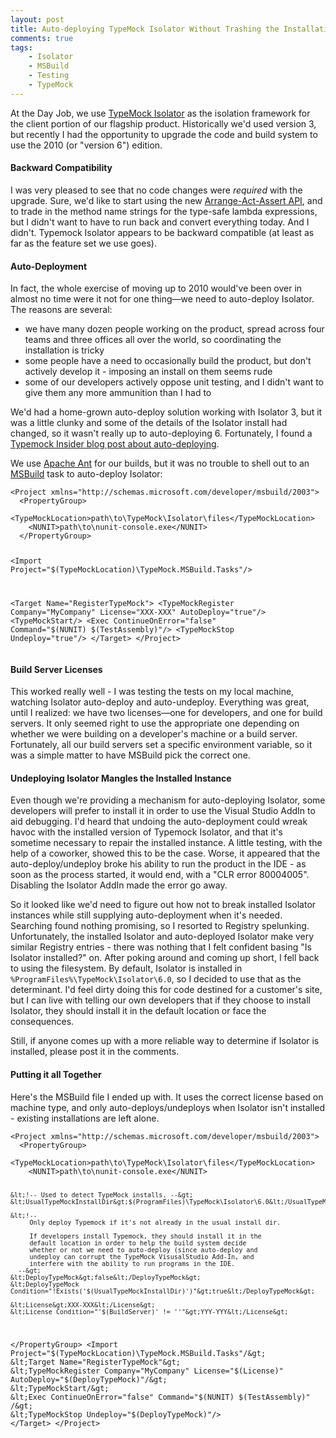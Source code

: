 ```yaml
---
layout: post
title: Auto-deploying TypeMock Isolator Without Trashing the Installation
comments: true
tags:
    - Isolator
    - MSBuild
    - Testing
    - TypeMock
---
```

<p>At the Day Job, we use <a href="http://site.typemock.com/typemock-isolator-product">TypeMock Isolator</a> as the isolation framework for the client portion of our flagship product. Historically we'd used version 3, but recently I had the opportunity to upgrade the code and build system to use the 2010 (or "version 6") edition.</p>

<h4>Backward Compatibility</h4>
<p>I was very pleased to see that no code changes were <i>required</i> with the upgrade. Sure, we'd like to start using the new <a href="http://www.typemock.com/Docs/UserGuide/">Arrange-Act-Assert API</a>, and to trade in the method name strings for the type-safe lambda expressions, but I didn't want to have to run back and convert everything today. And I didn't. Typemock Isolator appears to be backward compatible (at least as far as the feature set we use goes).</p>

<h4>Auto-Deployment</h4>
In fact, the whole exercise of moving up to  2010 would've been over in almost no time were it not for one thing&mdash;we need to auto-deploy Isolator. The reasons are several:
<ul>
<li>we have many dozen people working on the product, spread across four teams and three offices all over the world, so coordinating the installation is tricky</li>
<li>some people have a need to occasionally build the product, but don't actively develop it - imposing an install on them seems rude</li>
<li>some of our developers actively oppose unit testing, and I didn't want to give them any more ammunition than I had to</li>
</ul>
<p>We'd had a home-grown auto-deploy solution working with Isolator 3, but it was a little clunky and some of the details of the Isolator install had changed, so it wasn't really up to auto-deploying 6. Fortunately, I found a <a href="http://blog.typemock.com/2010/01/auto-deploy-typemock-isolator_25.html">Typemock Insider blog post about auto-deploying</a>.</p>
<p>We use <a href="http://ant.apache.org/">Apache Ant</a> for our builds, but it was no trouble to shell out to an <a href="http://msdn.microsoft.com/en-us/library/0k6kkbsd.aspx">MSBuild</a> task to auto-deploy Isolator:</p>
<pre><code class="xml">&lt;Project xmlns="http://schemas.microsoft.com/developer/msbuild/2003"&gt;
  &lt;PropertyGroup&gt;
    &lt;TypeMockLocation&gt;path\to\TypeMock\Isolator\files&lt;/TypeMockLocation&gt;
    &lt;NUNIT&gt;path\to\nunit-console.exe&lt;/NUNIT&gt;
  &lt;/PropertyGroup&gt;  

  &lt;Import Project="$(TypeMockLocation)\TypeMock.MSBuild.Tasks"/&gt;

  &lt;Target Name="RegisterTypeMock"&gt;
    &lt;TypeMockRegister Company="MyCompany" License="XXX-XXX" AutoDeploy="true"/&gt; 
    &lt;TypeMockStart/&gt;
    &lt;Exec ContinueOnError="false" Command="$(NUNIT) $(TestAssembly)"/&gt;
    &lt;TypeMockStop Undeploy="true"/&gt;
  &lt;/Target&gt;
 &lt;/Project></code></pre>

<h4>Build Server Licenses</h4>
<p>This worked really well - I was testing the tests on my local machine, watching Isolator auto-deploy and auto-undeploy. Everything was great, until I realized: we have two licenses&mdash;one for developers, and one for build servers. It only seemed right to use the appropriate one depending on whether we were building on a developer's machine or a build server. Fortunately, all our build servers set a specific environment variable, so it was a simple matter to have MSBuild pick the correct one.</p>

<h4>Undeploying Isolator Mangles the Installed Instance</h4>
<p>Even though we're providing a mechanism for auto-deploying Isolator, some developers will prefer to install it in order to use the Visual Studio AddIn to aid debugging. I'd heard that undoing the auto-deployment could wreak havoc with the installed version of Typemock Isolator, and that it's sometime necessary to repair the installed instance. A little testing, with the help of a coworker, showed this to be the case. Worse, it appeared that the auto-deploy/undeploy broke his ability to run the product in the IDE - as soon as the process started, it would end, with a "CLR error 80004005". Disabling the Isolator AddIn made the error go away.</p>
<p>So it looked like we'd need to figure out how not to break installed Isolator instances while still supplying auto-deployment when it's needed. Searching found nothing promising, so I resorted to Registry spelunking. Unfortunately, the installed Isolator and auto-deployed Isolator make very similar Registry entries - there was nothing that I felt confident basing "Is Isolator installed?" on. After poking around and coming up short, I fell back to using the filesystem. By default, Isolator is installed in <code>%ProgramFiles%\TypeMock\Isolator\6.0</code>, so I decided to use that as the determinant. I'd feel dirty doing this for code destined for a customer's site, but I can live with telling our own developers that if they choose to install Isolator, they should install it in the default location or face the consequences.</p>
<p>Still, if anyone comes up with a more reliable way to determine if Isolator is installed, please post it in the comments.</p>

<h4>Putting it all Together</h4>
<p>Here's the MSBuild file I ended up with. It uses the correct license based on machine type, and only auto-deploys/undeploys when Isolator isn't installed - existing installations are left alone.</p>
<pre><code class="xml">&lt;Project xmlns="http://schemas.microsoft.com/developer/msbuild/2003"&gt;
  &lt;PropertyGroup&gt;
    &lt;TypeMockLocation&gt;path\to\TypeMock\Isolator\files&lt;/TypeMockLocation&gt;
    &lt;NUNIT&gt;path\to\nunit-console.exe&lt;/NUNIT&gt;

    &lt;!-- Used to detect TypeMock installs. --&gt;
    &lt;UsualTypeMockInstallDir&gt;$(ProgramFiles)\TypeMock\Isolator\6.0&lt;/UsualTypeMockInstallDir&gt;

    &lt;!-- 
         Only deploy Typemock if it's not already in the usual install dir.

         If developers install Typemock, they should install it in the
         default location in order to help the build system decide
         whether or not we need to auto-deploy (since auto-deploy and
         undeploy can corrupt the TypeMock VisusalStudio Add-In, and
         interfere with the ability to run programs in the IDE.
      --&gt;
    &lt;DeployTypeMock&gt;false&lt;/DeployTypeMock&gt;
    &lt;DeployTypeMock Condition="!Exists('$(UsualTypeMockInstallDir)')"&gt;true&lt;/DeployTypeMock&gt;

    &lt;License&gt;XXX-XXX&lt;/License&gt;
    &lt;License Condition="'$(BuildServer)' != ''"&gt;YYY-YYY&lt;/License&gt;
  &lt;/PropertyGroup&gt;
  &lt;Import Project="$(TypeMockLocation)\TypeMock.MSBuild.Tasks"/&gt;
  &lt;Target Name="RegisterTypeMock"&gt;
    &lt;TypeMockRegister Company="MyCompany" License="$(License)" AutoDeploy="$(DeployTypeMock)"/&gt; 
    &lt;TypeMockStart/&gt;
    &lt;Exec ContinueOnError="false" Command="$(NUNIT) $(TestAssembly)" /&gt;
    &lt;TypeMockStop Undeploy="$(DeployTypeMock)"/&gt;
  &lt;/Target&gt;
&lt;/Project&gt;</code></pre>
